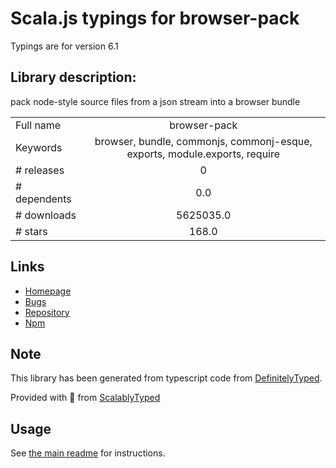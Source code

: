 
# Scala.js typings for browser-pack

Typings are for version 6.1

## Library description:
pack node-style source files from a json stream into a browser bundle

|                    |                 |
| ------------------ | :-------------: |
| Full name          | browser-pack |
| Keywords           | browser, bundle, commonjs, commonj-esque, exports, module.exports, require |
| # releases         | 0 |
| # dependents       | 0.0 |
| # downloads        | 5625035.0 |
| # stars            | 168.0 |

## Links
- [Homepage](https://github.com/browserify/browser-pack)
- [Bugs](https://github.com/browserify/browser-pack/issues)
- [Repository](https://github.com/browserify/browser-pack)
- [Npm](https://www.npmjs.com/package/browser-pack)
    


## Note
This library has been generated from typescript code from [DefinitelyTyped](https://definitelytyped.org).

Provided with :purple_heart: from [ScalablyTyped](https://github.com/oyvindberg/ScalablyTyped)

## Usage
See [the main readme](../../readme.md) for instructions.



